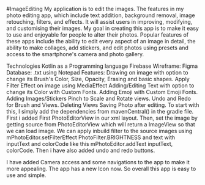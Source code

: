 #ImageEditing
My application is to edit the images. The features in my photo editing app, which include text addition, background removal, image retouching, filters, and effects. It will assist users in improving, modifying, and customising their images. My goal in creating this app is to make it easy to use and enjoyable for people to alter their photos. Popular features of these apps include the ability to edit every aspect of an image in detail, the ability to make collages, add stickers, and edit photos using presets and access to the smartphone's camera and photo gallery.

Technologies
Kotlin as a Programming language
Firebase
Wireframe: Figma
Database: .txt using Notepad
Features: 
Drawing on image with option to change its Brush's Color, Size, Opacity, Erasing and basic shapes.
Apply Filter Effect on image using MediaEffect
Adding/Editing Text with option to change its Color with Custom Fonts.
Adding Emoji with Custom Emoji Fonts.
Adding Images/Stickers
Pinch to Scale and Rotate views.
Undo and Redo for Brush and Views.
Deleting Views
Saving Photo after editing.
To start with this, I simply add the dependencies from mavenCentral() in the gradle file.
First i added First PhotoEditorView in our xml layout. Then, set the image by getting source from PhotoEditorView which will return a ImageView so that we can load image.
We can apply inbuild filter to the source images using
mPhotoEditor.setFilterEffect PhotoFilter.BRIGHTNESS and text with inputText and colorCode like this
mPhotoEditor.addText inputText, colorCode. Then i have also added undo and redo buttons.

I have added Camera access and some navigations to the app to make it more appealing.
The app has a new Icon now.
So overall this app is easy to use and simple.
